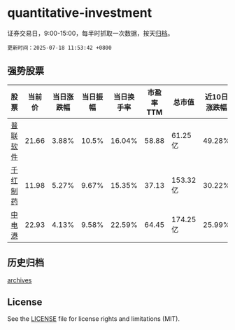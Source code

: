 # quantitative-investment

证券交易日，9:00-15:00，每半时抓取一次数据，按天[归档](archives)。

`更新时间：2025-07-18 11:53:42 +0800`

## 强势股票

|股票|当前价|当日涨跌幅|当日振幅|当日换手率|市盈率TTM|总市值|近10日涨跌幅|
|----|----|----|----|----|----|----|----|
|[普联软件](https://xueqiu.com/S/SZ300996)|21.66|3.88%|10.5%|16.04%|58.88|61.25亿|49.28%|
|[千红制药](https://xueqiu.com/S/SZ002550)|11.98|5.27%|9.67%|15.35%|37.13|153.32亿|30.22%|
|[中电港](https://xueqiu.com/S/SZ001287)|22.93|4.13%|9.58%|22.59%|64.45|174.25亿|25.99%|

## 历史归档

[archives](archives)

## License

See the [LICENSE](LICENSE) file for license rights and limitations (MIT).
